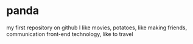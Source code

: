 # panda
my first repository on github
I like movies, potatoes, like making friends, communication front-end technology, like to travel

